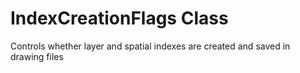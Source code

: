 # IndexCreationFlags Class

Controls whether layer and spatial indexes are created and saved in drawing files

